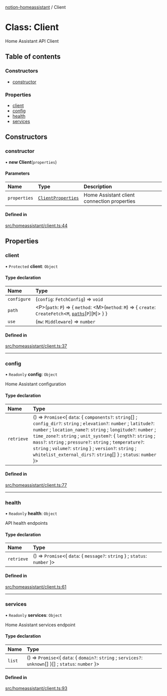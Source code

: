 [notion-homeassistant](../README.md) / Client

# Class: Client

Home Assistant API Client

## Table of contents

### Constructors

- [constructor](Client.md#constructor)

### Properties

- [client](Client.md#client)
- [config](Client.md#config)
- [health](Client.md#health)
- [services](Client.md#services)

## Constructors

### constructor

• **new Client**(`properties`)

#### Parameters

| Name | Type | Description |
| :------ | :------ | :------ |
| `properties` | [`ClientProperties`](../interfaces/ClientProperties.md) | Home Assistant client connection properties |

#### Defined in

[src/homeassistant/client.ts:44](https://github.com/brittonhayes/notion-homeassistant/blob/e751188/src/homeassistant/client.ts#L44)

## Properties

### client

• `Protected` **client**: `Object`

#### Type declaration

| Name | Type |
| :------ | :------ |
| `configure` | (`config`: `FetchConfig`) => `void` |
| `path` | <P\>(`path`: `P`) => { `method`: <M\>(`method`: `M`) => { `create`: `CreateFetch`<`M`, [`paths`](../interfaces/paths.md)[`P`][`M`]\>  }  } |
| `use` | (`mw`: `Middleware`) => `number` |

#### Defined in

[src/homeassistant/client.ts:37](https://github.com/brittonhayes/notion-homeassistant/blob/e751188/src/homeassistant/client.ts#L37)

___

### config

• `Readonly` **config**: `Object`

Home Assistant configuration

#### Type declaration

| Name | Type |
| :------ | :------ |
| `retrieve` | () => `Promise`<{ `data`: { `components?`: `string`[] ; `config_dir?`: `string` ; `elevation?`: `number` ; `latitude?`: `number` ; `location_name?`: `string` ; `longitude?`: `number` ; `time_zone?`: `string` ; `unit_system?`: { `length?`: `string` ; `mass?`: `string` ; `pressure?`: `string` ; `temperature?`: `string` ; `volume?`: `string`  } ; `version?`: `string` ; `whitelist_external_dirs?`: `string`[]  } ; `status`: `number`  }\> |

#### Defined in

[src/homeassistant/client.ts:77](https://github.com/brittonhayes/notion-homeassistant/blob/e751188/src/homeassistant/client.ts#L77)

___

### health

• `Readonly` **health**: `Object`

API health endpoints

#### Type declaration

| Name | Type |
| :------ | :------ |
| `retrieve` | () => `Promise`<{ `data`: { `message?`: `string`  } ; `status`: `number`  }\> |

#### Defined in

[src/homeassistant/client.ts:61](https://github.com/brittonhayes/notion-homeassistant/blob/e751188/src/homeassistant/client.ts#L61)

___

### services

• `Readonly` **services**: `Object`

Home Assistant services endpoint

#### Type declaration

| Name | Type |
| :------ | :------ |
| `list` | () => `Promise`<{ `data`: { `domain?`: `string` ; `services?`: `unknown`[]  }[] ; `status`: `number`  }\> |

#### Defined in

[src/homeassistant/client.ts:93](https://github.com/brittonhayes/notion-homeassistant/blob/e751188/src/homeassistant/client.ts#L93)
